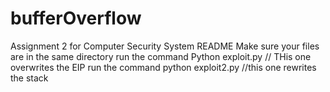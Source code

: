 # bufferOverflow
Assignment 2 for Computer Security System
README 
Make sure your files are in the same directory
run the command Python exploit.py // THis one overwrites the EIP 
run the command python exploit2.py //this one rewrites the stack



